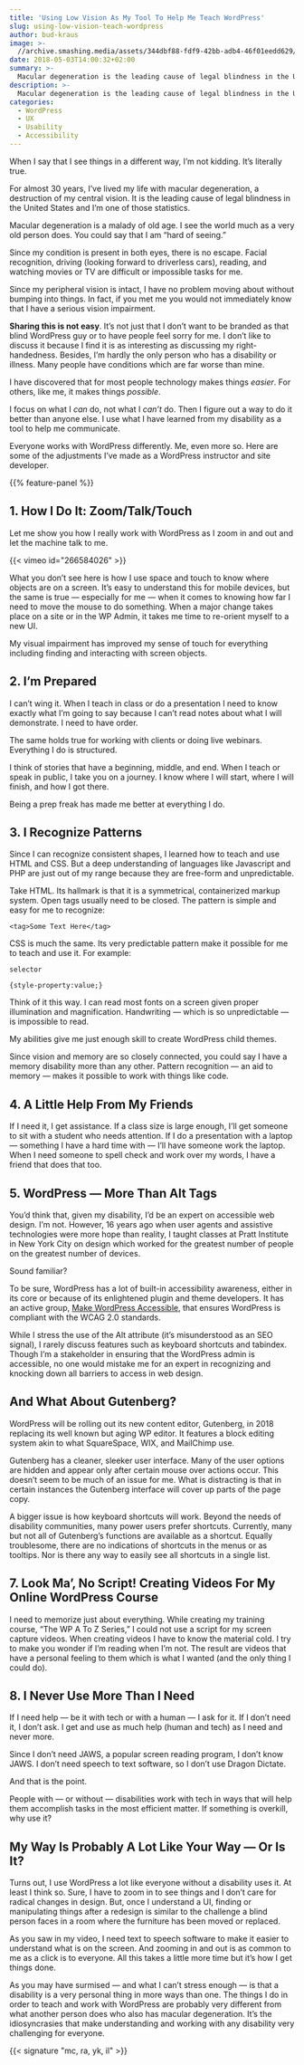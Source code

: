 ```yaml
---
title: 'Using Low Vision As My Tool To Help Me Teach WordPress'
slug: using-low-vision-teach-wordpress
author: bud-kraus
image: >-
  //archive.smashing.media/assets/344dbf88-fdf9-42bb-adb4-46f01eedd629/c2330943-f842-49bc-9f07-3f4ad2a9091c/my-view.png
date: 2018-05-03T14:00:32+02:00
summary: >-
  Macular degeneration is the leading cause of legal blindness in the United States. Bud Kraus shares his story of lessons learned from his disability as a tool to help him communicate and teach WordPress to others.
description: >-
  Macular degeneration is the leading cause of legal blindness in the United States. Bud Kraus shares his story of lessons learned from his disability as a tool to help him communicate and teach WordPress to others.
categories:
  - WordPress
  - UX
  - Usability
  - Accessibility
---
```

<p>When I say that I see things in a different way, I’m not kidding. It’s literally true.</p>

<p>For almost 30 years, I’ve lived my life with macular degeneration, a destruction of my central vision. It is the leading cause of legal blindness in the United States and I’m one of those statistics.</p>

<p>Macular degeneration is a malady of old age. I see the world much as a very old person does. You could say that I am “hard of seeing.”</p>

<p>Since my condition is present in both eyes, there is no escape. Facial recognition, driving (looking forward to driverless cars), reading, and watching movies  or TV are difficult or impossible tasks for me.</p>

<p>Since my peripheral vision is intact, I have no problem moving about without bumping into things. In fact, if you met me you would not immediately know that I have a serious vision impairment.</p>

<p><strong>Sharing this is not easy</strong>. It’s not just that I don’t want to be branded as that blind WordPress guy or to have people feel sorry for me. I don’t like to discuss it because I find it is as interesting as discussing my right-handedness. Besides, I’m hardly the only person who has a disability or illness. Many people have conditions which are far worse than mine.</p>

<p>I have discovered that for most people technology makes things <em>easier</em>. For others, like me, it makes things <em>possible</em>.</p>

<p>I focus on what I <em>can</em> do, not what I <em>can’t</em> do. Then I figure out a way to do it better than anyone else. I use what I have learned from my disability as a tool to help me communicate.</p>

<p>Everyone works with WordPress differently.  Me, even more so. Here are some of the adjustments I’ve made as a WordPress instructor and site developer.</p>

{{% feature-panel %}}

## 1. How I Do It: Zoom/Talk/Touch

<p>Let me show you how I really work with WordPress as I zoom in and out and let the machine talk to me.</p>

{{< vimeo id="266584026" >}}

<p>What you don’t see here is how I use space and touch to know where objects are on a screen. It’s easy to understand this for mobile devices, but the same is true &mdash; especially for me &mdash; when it comes to knowing how far I need to move the mouse to do something. When a major change takes place on a site or in the WP Admin, it takes me time to re-orient myself to a new UI.</p>

<p>My visual impairment has improved my sense of touch for everything including finding and interacting with screen objects.</p>

## 2. I’m Prepared

<p>I can’t wing it. When I teach in class or do a presentation I need to know exactly what I’m going to say because I can’t read notes about what I will demonstrate.  I need to have order.</p>

<p>The same holds true for working with clients or doing live webinars. Everything I do is structured.</p>

<p>I think of stories that have a beginning, middle, and end. When I teach or speak in public, I take you on a journey. I know where I will start, where I will finish, and how I got there.</p>

<p>Being a prep freak has made me better at everything I do.</p>

## 3. I Recognize Patterns

<p>Since I can recognize consistent shapes, I learned how to teach and use HTML and CSS. But a deep understanding of languages like Javascript and PHP are just out of my range because they are free-form and unpredictable.</p>

<p>Take HTML. Its hallmark is that it is a symmetrical, containerized markup system. Open tags usually need to be closed. The pattern is simple and easy for me to recognize:</p>

<pre><code class="language-html">&lt;tag&gt;Some Text Here&lt;/tag&gt;</code></pre>

<p>CSS is much the same. Its very predictable pattern make it possible for me to teach and use it. For example:</p>

<pre><code class="language-css">selector

{style-property:value;}</code></pre>

<p>Think of it this way. I can read most fonts on a screen given proper illumination and magnification. Handwriting &mdash; which is so unpredictable &mdash; is impossible to read.</p>

<p>My abilities give me just enough skill to create WordPress child themes.</p>

<p>Since vision and memory are so closely connected, you could say I have a memory disability more than any other. Pattern recognition &mdash; an aid to memory &mdash; makes it possible to work with things like code.</p>

## 4. A Little Help From My Friends

<p>If I need it, I get assistance. If a class size is large enough, I’ll get someone to sit with a student who needs attention.  If I do a presentation with a laptop &mdash; something I have a hard time with &mdash; I’ll have someone work the laptop. When I need someone to spell check and work over my words, I have a friend that does that too.</p>

## 5. WordPress &mdash; More Than Alt Tags

<p>You’d think that, given my disability, I’d be an expert on accessible web design. I’m not. However, 16 years ago when user agents and assistive technologies were more hope than reality, I taught classes at Pratt Institute in New York City on design which worked for the greatest number of people on the greatest number of devices.</p>

<p>Sound familiar?</p>

<p>To be sure, WordPress has a lot of built-in accessibility awareness, either in its core or because of its enlightened plugin and theme developers. It has an active group, <a href="https://make.wordpress.org/accessibility/">Make WordPress Accessible</a>, that ensures WordPress is compliant with the WCAG 2.0 standards.</p>

<p>While I stress the use of the Alt attribute (it’s misunderstood as an SEO signal), I rarely discuss features such as keyboard shortcuts and tabindex. Though I’m a stakeholder in ensuring that the WordPress admin is accessible, no one would mistake me for an expert in recognizing and knocking down all barriers to access in web design.</p>

## And What About Gutenberg?

<p>WordPress will be rolling out its new content editor, Gutenberg, in 2018 replacing its well known but aging WP editor. It features a block editing system akin to what SquareSpace, WIX, and MailChimp use.</p>

<p>Gutenberg has a cleaner, sleeker user interface. Many of the user options are hidden and appear only after certain mouse over actions occur. This doesn’t seem to be much of an issue for me. What is distracting is that in certain instances the Gutenberg interface will cover up parts of the page copy.</p>

<p>A bigger issue is how keyboard shortcuts will work. Beyond the needs of disability communities, many power users prefer shortcuts. Currently, many but not all of Gutenberg’s functions are available as a shortcut. Equally troublesome, there are no indications of shortcuts in the menus or as tooltips. Nor is there any way to easily see all shortcuts in a single list.</p>

## 7. Look Ma’, No Script! Creating Videos For My Online WordPress Course

<p>I need to memorize just about everything. While creating my training course, “The WP A To Z Series,” I could not use a script for my screen capture videos. When creating videos I have to know the material cold. I try to make you wonder if I’m reading when I’m not. The result are videos that have a personal feeling to them which is what I wanted (and the only thing I could do).</p>

## 8. I Never Use More Than I Need

<p>If I need help &mdash; be it with tech or with a human &mdash; I ask for it. If I don’t need it, I don’t ask. I get and use as much help (human and tech) as I need and never more.</p>

<p>Since I don’t need JAWS, a popular screen reading program, I don’t know JAWS. I don’t need speech to text software, so I don’t use Dragon Dictate.</p>

<p>And that is the point.</p>

<p>People with &mdash; or without &mdash; disabilities work with tech in ways that will help them accomplish tasks in the most efficient matter. If something is overkill, why use it?</p>

## My Way Is Probably A Lot Like Your Way &mdash; Or Is It?

<p>Turns out, I use WordPress a lot like everyone without a disability uses it. At least I think so. Sure, I have to zoom in to see things and I don’t care for radical changes in design. But, once I understand a UI, finding or manipulating things after a redesign is similar to the challenge a blind person faces in a room where the furniture has been moved or replaced.</p>

<p>As you saw in my video, I need text to speech software to make it easier to understand what is on the screen. And zooming in and out is as common to me as a click is to everyone. All this takes a little more time but it’s how I get things done.</p>

<p>As you may have surmised &mdash; and what I can’t stress enough &mdash; is that a disability is a very personal thing in more ways than one. The things I do in order to teach and work with WordPress are probably very different from what another person does who also has macular degeneration. It’s the idiosyncrasies that make understanding and working with any disability very challenging for everyone.</p>

{{< signature "mc, ra, yk, il" >}}

